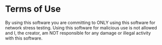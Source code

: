 # Terms of Use
By using this software you are committing to ONLY using this software for network stress testing. Using this software for malicious use is not allowed and I, the creator, am NOT responsible for any damage or illegal activity with this software.
